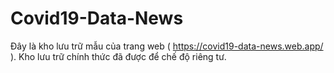 # Covid19-Data-News
Đây là kho lưu trữ mẫu của trang web ( https://covid19-data-news.web.app/ ). Kho lưu trữ chính thức đã được để chế độ riêng tư. 
